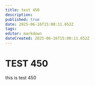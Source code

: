 ```yaml
---
title: test 450
description: 
published: true
date: 2025-06-16T15:00:11.652Z
tags: 
editor: markdown
dateCreated: 2025-06-16T15:00:11.652Z
---
```


# TEST 450
this is test 450
